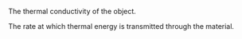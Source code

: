 The thermal conductivity of the object.

The rate at which thermal energy is transmitted through the material.
